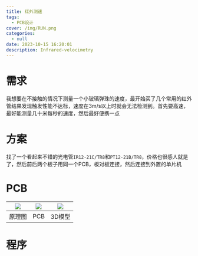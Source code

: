 ```yaml
---
title: 红外测速
tags:
  - PCB设计
cover: /img/RUN.png
categories:
  - null
date: 2023-10-15 16:20:01
description: Infrared-velocimetry
---
```

# 需求
我想要在不接触的情况下测量一个小玻璃弹珠的速度，最开始买了几个常用的红外管结果发现触发性能不达标，速度在3m/s以上时就会无法检测到。首先要高速，最好能测量几十米每秒的速度，然后最好便携一点

# 方案
找了一个看起来不错的光电管`IR12-21C/TR8`和`PT12-21B/TR8`，价格也很感人就是了，然后前后两个板子用同一个PCB，板对板连接，然后连接到外置的单片机

# PCB
| ![](微信截图_20231015162424.png)  | ![](微信截图_20231015162438.png)  | ![](微信截图_20231015162455.png)  |
| :------------: | :------------: | :------------: |
| 原理图  | PCB  | 3D模型  |

# 程序
```

```
